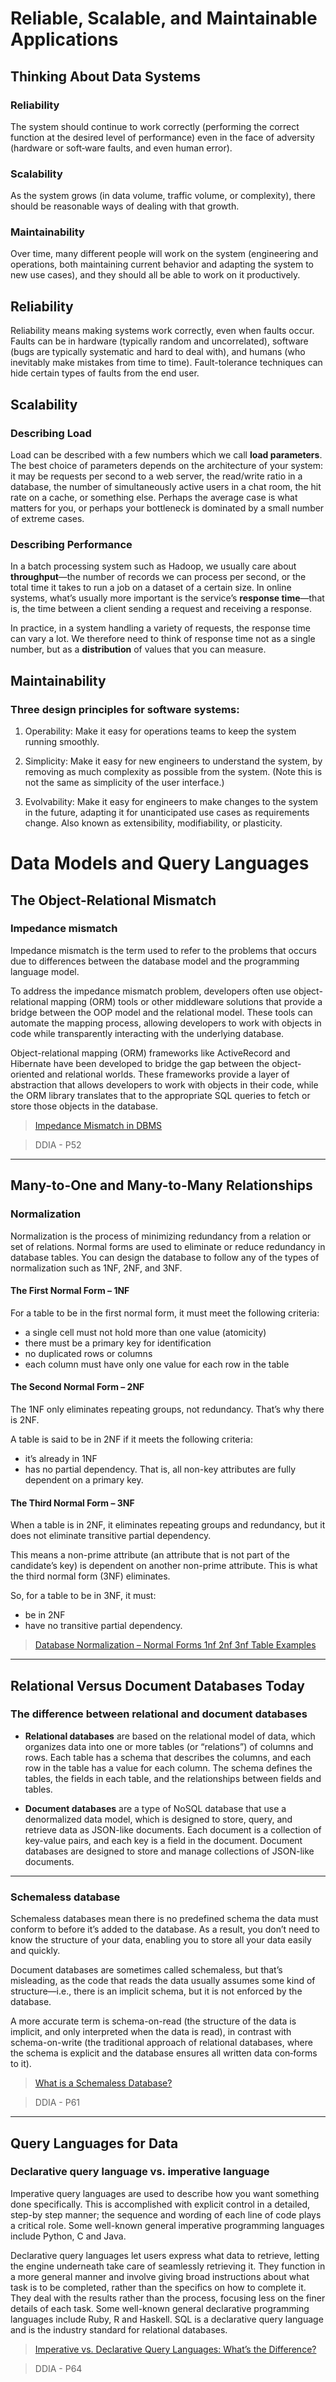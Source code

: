 # Reliable, Scalable, and Maintainable Applications

## Thinking About Data Systems

### Reliability

The system should continue to work correctly (performing the correct function at the desired level of performance) even in the face of adversity (hardware or soft‐ware faults, and even human error).

### Scalability

As the system grows (in data volume, traffic volume, or complexity), there should be reasonable ways of dealing with that growth.

### Maintainability

Over time, many different people will work on the system (engineering and operations, both maintaining current behavior and adapting the system to new use cases), and they should all be able to work on it productively.

## Reliability

Reliability means making systems work correctly, even when faults occur. Faults can be in hardware (typically random and uncorrelated), software (bugs are typically systematic and hard to deal with), and humans (who inevitably make mistakes from time to time). Fault-tolerance techniques can hide certain types of faults from the end user.

## Scalability

### Describing Load

Load can be described with a few numbers which we call **load parameters**. The best choice of parameters depends on the architecture of your system: it may be requests per second to a web server, the read/write ratio in a database, the number of simultaneously active users in a chat room, the hit rate on a cache, or something else. Perhaps the average case is what matters for you, or perhaps your bottleneck is dominated by a small number of extreme cases.

### Describing Performance

In a batch processing system such as Hadoop, we usually care about **throughput**—the number of records we can process per second, or the total time it takes to run a job on a dataset of a certain size. In online systems, what’s usually more important is the service’s **response time**—that is, the time between a client sending a request and receiving a response.

In practice, in a system handling a variety of requests, the response time can vary a lot. We therefore need to think of response time not as a single number, but as a **distribution** of values that you can measure.

## Maintainability

### Three design principles for software systems:

1. Operability: Make it easy for operations teams to keep the system running smoothly.

2. Simplicity: Make it easy for new engineers to understand the system, by removing as much complexity as possible from the system. (Note this is not the same as simplicity of the user interface.)

3. Evolvability: Make it easy for engineers to make changes to the system in the future, adapting it for unanticipated use cases as requirements change. Also known as extensibility, modifiability, or plasticity.

# Data Models and Query Languages

## The Object-Relational Mismatch

### Impedance mismatch

Impedance mismatch is the term used to refer to the problems that occurs due to differences between the database model and the programming language model.

To address the impedance mismatch problem, developers often use object-relational mapping (ORM) tools or other middleware solutions that provide a bridge between the OOP model and the relational model. These tools can automate the mapping process, allowing developers to work with objects in code while transparently interacting with the underlying database.

Object-relational mapping (ORM) frameworks like ActiveRecord and Hibernate have been developed to bridge the gap between the object-oriented and relational worlds. These frameworks provide a layer of abstraction that allows developers to work with objects in their code, while the ORM library translates that to the appropriate SQL queries to fetch or store those objects in the database.

> [Impedance Mismatch in DBMS](https://www.geeksforgeeks.org/impedance-mismatch-in-dbms/)

> DDIA - P52

---

## Many-to-One and Many-to-Many Relationships

### Normalization

Normalization is the process of minimizing redundancy from a relation or set of relations. Normal forms are used to eliminate or reduce redundancy in database tables. You can design the database to follow any of the types of normalization such as 1NF, 2NF, and 3NF.

#### The First Normal Form – 1NF

For a table to be in the first normal form, it must meet the following criteria:

- a single cell must not hold more than one value (atomicity)
- there must be a primary key for identification
- no duplicated rows or columns
- each column must have only one value for each row in the table

#### The Second Normal Form – 2NF

The 1NF only eliminates repeating groups, not redundancy. That’s why there is 2NF.

A table is said to be in 2NF if it meets the following criteria:

- it’s already in 1NF
- has no partial dependency. That is, all non-key attributes are fully dependent on a primary key.

#### The Third Normal Form – 3NF

When a table is in 2NF, it eliminates repeating groups and redundancy, but it does not eliminate transitive partial dependency.

This means a non-prime attribute (an attribute that is not part of the candidate’s key) is dependent on another non-prime attribute. This is what the third normal form (3NF) eliminates.

So, for a table to be in 3NF, it must:

- be in 2NF
- have no transitive partial dependency.

> [Database Normalization – Normal Forms 1nf 2nf 3nf Table Examples](https://www.freecodecamp.org/news/database-normalization-1nf-2nf-3nf-table-examples/)

---

## Relational Versus Document Databases Today

### The difference between relational and document databases

- **Relational databases** are based on the relational model of data, which organizes data into one or more tables (or “relations”) of columns and rows. Each table has a schema that describes the columns, and each row in the table has a value for each column. The schema defines the tables, the fields in each table, and the relationships between fields and tables.

- **Document databases** are a type of NoSQL database that use a denormalized data model, which is designed to store, query, and retrieve data as JSON-like documents. Each document is a collection of key-value pairs, and each key is a field in the document. Document databases are designed to store and manage collections of JSON-like documents.

---

### Schemaless database

Schemaless databases mean there is no predefined schema the data must conform to before it’s added to the database. As a result, you don’t need to know the structure of your data, enabling you to store all your data easily and quickly.

Document databases are sometimes called schemaless, but that’s misleading, as the code that reads the data usually assumes some kind of structure—i.e., there is an implicit schema, but it is not enforced by the database.

A more accurate term is schema-on-read (the structure of the data is implicit, and only interpreted when the data is read), in contrast with schema-on-write (the traditional approach of relational databases, where the schema is explicit and the database ensures all written data con‐forms to it).

> [What is a Schemaless Database?](https://www.mongodb.com/resources/basics/unstructured-data/schemaless)

> DDIA - P61

---

## Query Languages for Data

### Declarative query language vs. imperative language

Imperative query languages are used to describe how you want something done specifically. This is accomplished with explicit control in a detailed, step-by step manner; the sequence and wording of each line of code plays a critical role. Some well-known general imperative programming languages include Python, C and Java.

Declarative query languages let users express what data to retrieve, letting the engine underneath take care of seamlessly retrieving it. They function in a more general manner and involve giving broad instructions about what task is to be completed, rather than the specifics on how to complete it. They deal with the results rather than the process, focusing less on the finer details of each task. Some well-known general declarative programming languages include Ruby, R and Haskell. SQL is a declarative query language and is the industry standard for relational databases.

> [Imperative vs. Declarative Query Languages: What’s the Difference?](https://neo4j.com/blog/imperative-vs-declarative-query-languages/)

> DDIA - P64

